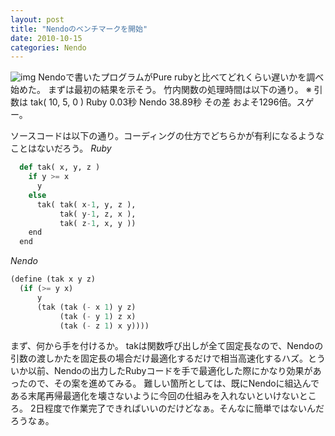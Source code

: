 ```yaml
---
layout: post
title: "Nendoのベンチマークを開始"
date: 2010-10-15
categories: Nendo
---
```

 ![img](http://mrg.bz/ktdgO6)
Nendoで書いたプログラムがPure rubyと比べてどれくらい遅いかを調べ始めた。
まずは最初の結果を示そう。
竹内関数の処理時間は以下の通り。 ※ 引数は tak( 10, 5, 0 )
  Ruby   0.03秒
 Nendo  38.89秒
その差 およそ1296倍。スゲー。

ソースコードは以下の通り。コーディングの仕方でどちらかが有利になるようなことはないだろう。
*Ruby*
```python
  def tak( x, y, z )
    if y >= x
      y
    else
      tak( tak( x-1, y, z ),
           tak( y-1, z, x ),
           tak( z-1, x, y ))
    end
  end
```

*Nendo*
```lisp
(define (tak x y z)
  (if (>= y x)
      y
      (tak (tak (- x 1) y z)
           (tak (- y 1) z x)
           (tak (- z 1) x y))))
```

まず、何から手を付けるか。
takは関数呼び出しが全て固定長なので、Nendoの引数の渡しかたを固定長の場合だけ最適化するだけで相当高速化するハズ。とういか以前、Nendoの出力したRubyコードを手で最適化した際にかなり効果があったので、その案を進めてみる。
難しい箇所としては、既にNendoに組込んである末尾再帰最適化を壊さないように今回の仕組みを入れないといけないところ。
2日程度で作業完了できればいいのだけどなぁ。そんなに簡単ではないんだろうなぁ。
